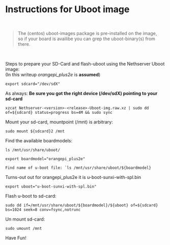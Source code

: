 # Instructions for Uboot image

<br>

>The (centos) uboot-images package is pre-installed on the image,  
>so if your board is availibe you can grep the uboot-binary(s) from there.

<br>

Steps to prepare your SD-Card and flash-uboot using the Nethserver Uboot image:  
(In this writeup _orangepi_plus2e_ is **assumed**)


``` 
export sdcard="/dev/sdX"
```` 
 
As always: **Be sure you got the right device (/dev/sdX) pointing to your sd-card** 

``` 
xzcat Nethserver-<version>-<release>-Uboot-img.raw.xz | sudo dd of=${sdcard} status=progress bs=4M && sudo sync 
````

Mount your sd-card, mountpoint (/mnt) is arbitrary: 

```
sudo mount ${sdcard}2 /mnt
```` 
 
Find the available boardmodels: 

```
ls /mnt/usr/share/uboot/
```` 
 
```
export boardmodel="orangepi_plus2e"
```` 

``` 
Find name of u-boot file: `ls /mnt/usr/share/uboot/${boardmodel}
````
 
Turns-out out for orangepi_plus2e it is u-boot-sunxi-with-spl.bin 

```
export uboot="u-boot-sunxi-with-spl.bin"
```` 
 
Flash u-boot to sd-card: 

```
sudo dd if=/mnt/usr/share/uboot/${boardmodel}/${uboot} of=${sdcard} bs=1024 seek=8 conv=fsync,notrunc 
````

Un mount sd-card: 

```
sudo umount /mnt
```` 

Have Fun!